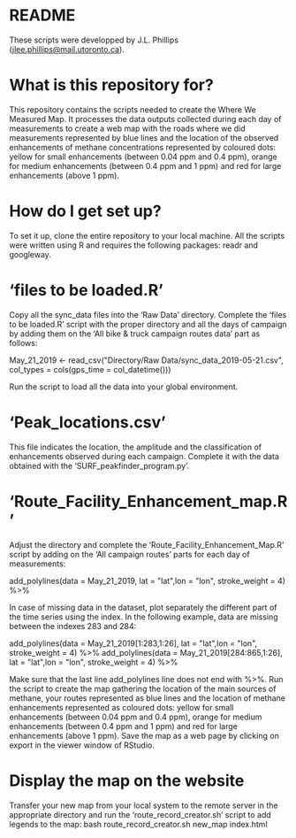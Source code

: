 # README

These scripts were developped by J.L. Phillips (jlee.phillips@mail.utoronto.ca).

# What is this repository for?
This repository contains the scripts needed to create the Where We Measured Map. It processes the data outputs collected during each day of measurements to create a web map with the roads where we did measurements represented by blue lines and the location of the observed enhancements of methane concentrations represented by coloured dots: yellow for small enhancements (between 0.04 ppm and 0.4 ppm), orange for medium enhancements (between 0.4 ppm and 1 ppm) and red for large enhancements (above 1 ppm). 

# How do I get set up?  
To set it up, clone the entire repository to your local machine. All the scripts were written using R and requires the following packages: readr and googleway. 

# ‘files to be loaded.R’
Copy all the sync_data files into the ‘Raw Data’ directory. Complete the ‘files to be loaded.R’ script with the proper directory and all the days of campaign by adding them on the ‘All bike & truck campaign routes data’ part as follows:

May_21_2019 <- read_csv("Directory/Raw Data/sync_data_2019-05-21.csv", col_types = cols(gps_time = col_datetime()))

Run the script to load all the data into your global environment. 

# ‘Peak_locations.csv’
This file indicates the location, the amplitude and the classification of enhancements observed during each campaign. Complete it with the data obtained with the ‘SURF_peakfinder_program.py’. 

# ‘Route_Facility_Enhancement_map.R’
Adjust the directory and complete the ‘Route_Facility_Enhancement_Map.R’ script by adding on the ‘All campaign routes’ parts for each day of measurements:

add_polylines(data = May_21_2019, lat = "lat",lon = "lon", stroke_weight = 4) %>%

In case of missing data in the dataset, plot separately the different part of the time series using the index. In the following example, data are missing between the indexes 283 and 284:

add_polylines(data = May_21_2019[1:283,1:26], lat = "lat",lon = "lon", stroke_weight = 4) %>%
add_polylines(data = May_21_2019[284:865,1:26], lat = "lat",lon = "lon", stroke_weight = 4) %>%

Make sure that the last line add_polylines line does not end with %>%. 
Run the script to create the map gathering the location of the main sources of methane, your routes represented as blue lines and the location of methane enhancements represented as coloured dots: yellow for small enhancements (between 0.04 ppm and 0.4 ppm), orange for medium enhancements (between 0.4 ppm and 1 ppm) and red for large enhancements (above 1 ppm).
Save the map as a web page by clicking on export in the viewer window of RStudio. 

# Display the map on the website
Transfer your new map from your local system to the remote server in the appropriate directory and run the ‘route_record_creator.sh’ script to add legends to the map:
bash route_record_creator.sh new_map index.html
